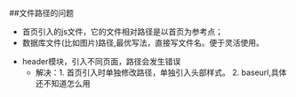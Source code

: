 ##文件路径的问题
- 首页引入的js文件，它的文件相对路径是以首页为参考点；
- 数据库文件(比如图片)路径,最优写法，直接写文件名。便于灵活使用。
+ header模块，引入不同页面，路径会发生错误
  - 解决：1. 首页引入时单独修改路径，单独引入头部样式。
         2. baseurl,具体还不知道怎么用